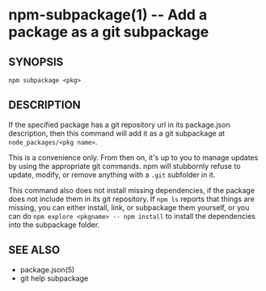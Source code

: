 npm-subpackage(1) -- Add a package as a git subpackage
====================================================

## SYNOPSIS

    npm subpackage <pkg>

## DESCRIPTION

If the specified package has a git repository url in its package.json
description, then this command will add it as a git subpackage at
`node_packages/<pkg name>`.

This is a convenience only.  From then on, it's up to you to manage
updates by using the appropriate git commands.  npm will stubbornly
refuse to update, modify, or remove anything with a `.git` subfolder
in it.

This command also does not install missing dependencies, if the package
does not include them in its git repository.  If `npm ls` reports that
things are missing, you can either install, link, or subpackage them yourself,
or you can do `npm explore <pkgname> -- npm install` to install the
dependencies into the subpackage folder.

## SEE ALSO

* package.json(5)
* git help subpackage
